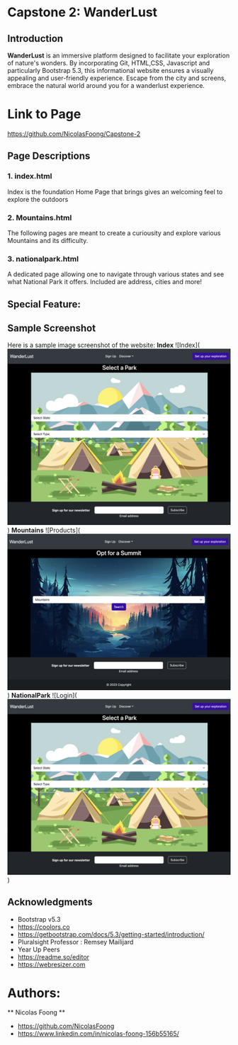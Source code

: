 # Capstone 2: WanderLust


## Introduction
**WanderLust** is an immersive platform designed to facilitate your exploration of nature's wonders. By incorporating Git, HTML,CSS, Javascript and particularly Bootstrap 5.3, this informational website ensures a visually appealing and user-friendly experience. Escape from the city and screens, embrace the natural world around you for a wanderlust experience.

# Link to Page
https://github.com/NicolasFoong/Capstone-2

## Page Descriptions
### 1. index.html 
Index is the foundation Home Page that brings gives an welcoming feel to explore the outdoors

### 2. Mountains.html 
The following pages are meant to create a curiousity and explore various Mountains and its difficulty.

### 3. nationalpark.html
A dedicated page allowing one to navigate through various states and see what National Park it offers. Included are address, cities and more! 


## Special Feature: 

## Sample Screenshot
Here is a sample image screenshot of the website:
**Index**
![Index](![Alt text](</screenshots/FindaPark.png>))
**Mountains**
![Products](![Alt text](</screenshots/MountainsSummit.png>))
**NationalPark**
![Login](![Alt text](</screenshots/FindaPark.png>))

## Acknowledgments

* Bootstrap v5.3
* https://coolors.co
* https://getbootstrap.com/docs/5.3/getting-started/introduction/
* Pluralsight Professor : Remsey Mailijard
* Year Up Peers
* https://readme.so/editor
* https://webresizer.com

# Authors: 
  ** Nicolas Foong **

* https://github.com/NicolasFoong
* https://www.linkedin.com/in/nicolas-foong-156b55165/